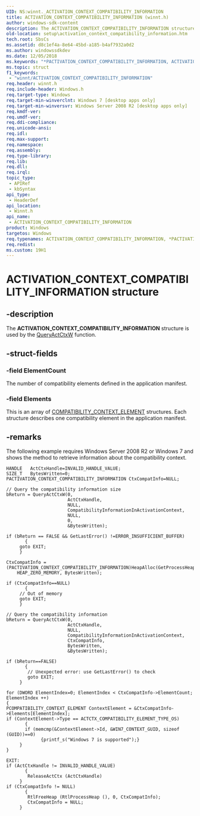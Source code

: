 ```yaml
---
UID: NS:winnt._ACTIVATION_CONTEXT_COMPATIBILITY_INFORMATION
title: ACTIVATION_CONTEXT_COMPATIBILITY_INFORMATION (winnt.h)
author: windows-sdk-content
description: The ACTIVATION_CONTEXT_COMPATIBILITY_INFORMATION structure is used by the QueryActCtxW function.
old-location: setup\activation_context_compatibility_information.htm
tech.root: SbsCs
ms.assetid: d8c1ef4a-8e64-45bd-a185-b4af7932a0d2
ms.author: windowssdkdev
ms.date: 12/05/2018
ms.keywords: "*PACTIVATION_CONTEXT_COMPATIBILITY_INFORMATION, ACTIVATION_CONTEXT_COMPATIBILITY_INFORMATION, ACTIVATION_CONTEXT_COMPATIBILITY_INFORMATION structure [Setup API], PACTIVATION_CONTEXT_COMPATIBILITY_INFORMATION, PACTIVATION_CONTEXT_COMPATIBILITY_INFORMATION structure pointer [Setup API], _ACTIVATION_CONTEXT_COMPATIBILITY_INFORMATION, setup.activation_context_compatibility_information, winnt/ACTIVATION_CONTEXT_COMPATIBILITY_INFORMATION, winnt/PACTIVATION_CONTEXT_COMPATIBILITY_INFORMATION"
ms.topic: struct
f1_keywords: 
 - "winnt/ACTIVATION_CONTEXT_COMPATIBILITY_INFORMATION"
req.header: winnt.h
req.include-header: Windows.h
req.target-type: Windows
req.target-min-winverclnt: Windows 7 [desktop apps only]
req.target-min-winversvr: Windows Server 2008 R2 [desktop apps only]
req.kmdf-ver: 
req.umdf-ver: 
req.ddi-compliance: 
req.unicode-ansi: 
req.idl: 
req.max-support: 
req.namespace: 
req.assembly: 
req.type-library: 
req.lib: 
req.dll: 
req.irql: 
topic_type:
 - APIRef
 - kbSyntax
api_type:
 - HeaderDef
api_location:
 - Winnt.h
api_name:
 - ACTIVATION_CONTEXT_COMPATIBILITY_INFORMATION
product: Windows
targetos: Windows
req.typenames: ACTIVATION_CONTEXT_COMPATIBILITY_INFORMATION, *PACTIVATION_CONTEXT_COMPATIBILITY_INFORMATION
req.redist: 
ms.custom: 19H1
---
```


# ACTIVATION_CONTEXT_COMPATIBILITY_INFORMATION structure


## -description


The <b>ACTIVATION_CONTEXT_COMPATIBILITY_INFORMATION</b> structure is used by the <a href="https://docs.microsoft.com/windows/desktop/api/winbase/nf-winbase-queryactctxw">QueryActCtxW</a> function.



## -struct-fields




### -field ElementCount

The number of compatibility elements defined in the application manifest.


### -field Elements

This is an array of <a href="https://docs.microsoft.com/windows/desktop/api/winnt/ns-winnt-_compatibility_context_element">COMPATIBILITY_CONTEXT_ELEMENT</a> structures. Each structure describes one compatibility element in the application manifest.


## -remarks



The following example requires Windows Server 2008 R2 or Windows 7 and shows the method to retrieve information about the compatibility context.

<pre class="syntax" xml:space="preserve"><code>HANDLE   ActCtxHandle=INVALID_HANDLE_VALUE;
SIZE_T   BytesWritten=0;
PACTIVATION_CONTEXT_COMPATIBILITY_INFORMATION CtxCompatInfo=NULL;

// Query the compatibility information size
bReturn = QueryActCtxW(0, 
                       ActCtxHandle,
                       NULL,
                       CompatibilityInformationInActivationContext,
                       NULL,
                       0,
                       &amp;BytesWritten);

if (bReturn == FALSE &amp;&amp; GetLastError() !=ERROR_INSUFFICIENT_BUFFER)
       {
	 goto EXIT;
	 }
	 
CtxCompatInfo = 
(PACTIVATION_CONTEXT_COMPATIBILITY_INFORMATION)HeapAlloc(GetProcessHeap(), 
    HEAP_ZERO_MEMORY, BytesWritten);

if (CtxCompatInfo==NULL)
       {
	 // Out of memory
	 goto EXIT;
	 }

// Query the compatibility information
bReturn = QueryActCtxW(0,
                       ActCtxHandle,
                       NULL,
                       CompatibilityInformationInActivationContext,
                       CtxCompatInfo,
                       BytesWritten,
                       &amp;BytesWritten);

if (bReturn==FALSE)
       {
        // Unexpected error: use GetLastError() to check
        goto EXIT;
	 }

for (DWORD ElementIndex=0; ElementIndex &lt; CtxCompatInfo-&gt;ElementCount; ElementIndex ++)
{
PCOMPATIBILITY_CONTEXT_ELEMENT ContextElement = &amp;CtxCompatInfo-&gt;Elements[ElementIndex];
if (ContextElement-&gt;Type == ACTCTX_COMPATIBILITY_ELEMENT_TYPE_OS)
       {
       if (memcmp(&amp;ContextElement-&gt;Id, &amp;WIN7_CONTEXT_GUID, sizeof (GUID))==0)
             {printf_s("Windows 7 is supported");}
	 }
}
	 
EXIT:
if (ActCtxHandle != INVALID_HANDLE_VALUE) 
       {
        ReleaseActCtx (ActCtxHandle)
	 }
if (CtxCompatInfo != NULL)
       {
        RtlFreeHeap (RtlProcessHeap (), 0, CtxCompatInfo);
        CtxCompatInfo = NULL;
	 }
</code></pre>


